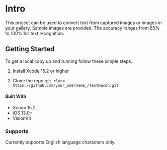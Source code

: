 # Intro
This project can be used to convert text from captured images or images in your gallery. Sample images are provided. The accuracy ranges from 85% to 100% for text recognition. 

## Getting Started
To get a local copy up and running follow these simple steps.
1. Install Xcode 15.2 or higher

2. Clone the repo
`git clone https://github.com/your_username_/TextRecon.git`


#### Built With
- Xcode 15.2
- iOS 13.0+
- VisionKit

### Supports
Currently supports English language characters only. 
